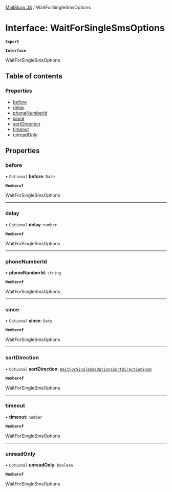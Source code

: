 [MailSlurp JS](../README.md) / WaitForSingleSmsOptions

# Interface: WaitForSingleSmsOptions

**`Export`**

**`Interface`**

WaitForSingleSmsOptions

## Table of contents

### Properties

- [before](WaitForSingleSmsOptions.md#before)
- [delay](WaitForSingleSmsOptions.md#delay)
- [phoneNumberId](WaitForSingleSmsOptions.md#phonenumberid)
- [since](WaitForSingleSmsOptions.md#since)
- [sortDirection](WaitForSingleSmsOptions.md#sortdirection)
- [timeout](WaitForSingleSmsOptions.md#timeout)
- [unreadOnly](WaitForSingleSmsOptions.md#unreadonly)

## Properties

### before

• `Optional` **before**: `Date`

**`Memberof`**

WaitForSingleSmsOptions

___

### delay

• `Optional` **delay**: `number`

**`Memberof`**

WaitForSingleSmsOptions

___

### phoneNumberId

• **phoneNumberId**: `string`

**`Memberof`**

WaitForSingleSmsOptions

___

### since

• `Optional` **since**: `Date`

**`Memberof`**

WaitForSingleSmsOptions

___

### sortDirection

• `Optional` **sortDirection**: [`WaitForSingleSmsOptionsSortDirectionEnum`](../enums/WaitForSingleSmsOptionsSortDirectionEnum.md)

**`Memberof`**

WaitForSingleSmsOptions

___

### timeout

• **timeout**: `number`

**`Memberof`**

WaitForSingleSmsOptions

___

### unreadOnly

• `Optional` **unreadOnly**: `boolean`

**`Memberof`**

WaitForSingleSmsOptions
